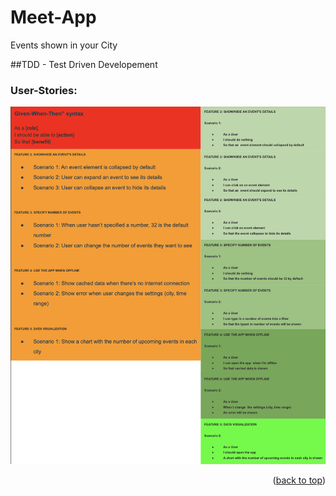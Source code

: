 # Meet-App
Events shown in your City

##TDD - Test Driven Developement

### User-Stories:
![Screenshot User_Stories.png](User_Stories.png "User Stories")

<p align="right">(<a href="#top">back to top</a>)</p>
